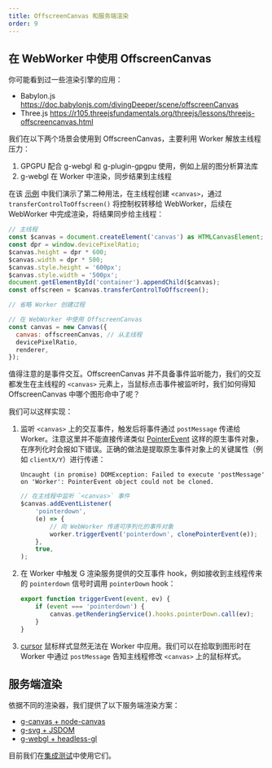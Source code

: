 ```yaml
---
title: OffscreenCanvas 和服务端渲染
order: 9
---
```


## 在 WebWorker 中使用 OffscreenCanvas

你可能看到过一些渲染引擎的应用：

- Babylon.js <https://doc.babylonjs.com/divingDeeper/scene/offscreenCanvas>
- Three.js <https://r105.threejsfundamentals.org/threejs/lessons/threejs-offscreencanvas.html>

我们在以下两个场景会使用到 OffscreenCanvas，主要利用 Worker 解放主线程压力：

1. GPGPU 配合 g-webgl 和 g-plugin-gpgpu 使用，例如上层的图分析算法库
2. g-webgl 在 Worker 中渲染，同步结果到主线程

在该 [示例](/zh/examples/canvas#offscreen-canvas) 中我们演示了第二种用法，在主线程创建 `<canvas>`，通过 `transferControlToOffscreen()` 将控制权转移给 WebWorker，后续在 WebWorker 中完成渲染，将结果同步给主线程：

```js
// 主线程
const $canvas = document.createElement('canvas') as HTMLCanvasElement;
const dpr = window.devicePixelRatio;
$canvas.height = dpr * 600;
$canvas.width = dpr * 500;
$canvas.style.height = '600px';
$canvas.style.width = '500px';
document.getElementById('container').appendChild($canvas);
const offscreen = $canvas.transferControlToOffscreen();

// 省略 Worker 创建过程

// 在 WebWorker 中使用 OffscreenCanvas
const canvas = new Canvas({
  canvas: offscreenCanvas, // 从主线程
  devicePixelRatio,
  renderer,
});
```

值得注意的是事件交互。OffscreenCanvas 并不具备事件监听能力，我们的交互都发生在主线程的 `<canvas>` 元素上，当鼠标点击事件被监听时，我们如何得知 OffscreenCanvas 中哪个图形命中了呢？

我们可以这样实现：

1. 监听 `<canvas>` 上的交互事件，触发后将事件通过 `postMessage` 传递给 Worker。注意这里并不能直接传递类似 [PointerEvent](https://developer.mozilla.org/zh-CN/docs/Web/API/PointerEvent) 这样的原生事件对象，在序列化时会报如下错误。正确的做法是提取原生事件对象上的关键属性（例如 `clientX/Y`）进行传递：

    ```
    Uncaught (in promise) DOMException: Failed to execute 'postMessage' on 'Worker': PointerEvent object could not be cloned.
    ```

    ```js
    // 在主线程中监听 `<canvas>` 事件
    $canvas.addEventListener(
        'pointerdown',
        (e) => {
            // 向 WebWorker 传递可序列化的事件对象
            worker.triggerEvent('pointerdown', clonePointerEvent(e));
        },
        true,
    );
    ```

2. 在 Worker 中触发 G 渲染服务提供的交互事件 hook，例如接收到主线程传来的 `pointerdown` 信号时调用 `pointerDown` hook：

    ```js
    export function triggerEvent(event, ev) {
        if (event === 'pointerdown') {
            canvas.getRenderingService().hooks.pointerDown.call(ev);
        }
    }
    ```

3. [cursor](/zh/api/basic/display-object#鼠标样式) 鼠标样式显然无法在 Worker 中应用。我们可以在拾取到图形时在 Worker 中通过 `postMessage` 告知主线程修改 `<canvas>` 上的鼠标样式。

## 服务端渲染

依据不同的渲染器，我们提供了以下服务端渲染方案：

- [g-canvas + node-canvas](/zh/api/renderer/canvas#服务端渲染)
- [g-svg + JSDOM](/zh/api/renderer/svg#服务端渲染)
- [g-webgl + headless-gl]()

目前我们在[集成测试](https://github.com/antvis/g/tree/next/integration/__node__tests__/)中使用它们。
